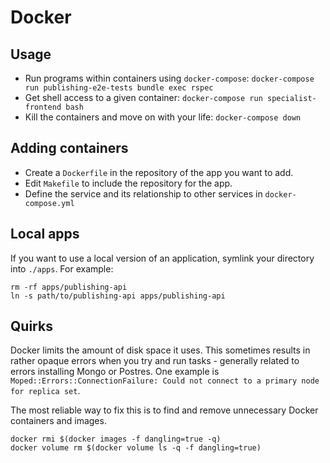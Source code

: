 # Docker

## Usage

- Run programs within containers using `docker-compose`:
  `docker-compose run publishing-e2e-tests bundle exec rspec`
- Get shell access to a given container: `docker-compose run specialist-frontend bash`
- Kill the containers and move on with your life: `docker-compose down`

## Adding containers

- Create a `Dockerfile` in the repository of the app you want to add.
- Edit `Makefile` to include the repository for the app.
- Define the service and its relationship to other services in
  `docker-compose.yml`

## Local apps

If you want to use a local version of an application, symlink your
directory into `./apps`. For example:

```
rm -rf apps/publishing-api
ln -s path/to/publishing-api apps/publishing-api
```

## Quirks

Docker limits the amount of disk space it uses. This sometimes results in
rather opaque errors when you try and run tasks - generally related to
errors installing Mongo or Postres. One example is
`Moped::Errors::ConnectionFailure: Could not connect to a primary node for
replica set`.

The most reliable way to fix this is to find and remove unnecessary Docker
containers and images.

```
docker rmi $(docker images -f dangling=true -q)
docker volume rm $(docker volume ls -q -f dangling=true)
```
